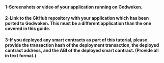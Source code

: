 #### 1-Screenshots or video of your application running on Godwoken.
#### 2-Link to the GitHub repository with your application which has been ported to Godwoken. This must be a different application than the one covered in this guide.
#### 3-If you deployed any smart contracts as part of this tutorial, please provide the transaction hash of the deployment transaction, the deployed contract address, and the ABI of the deployed smart contract. (Provide all in text format.)
